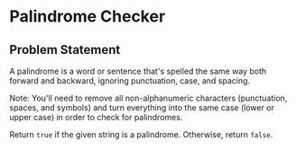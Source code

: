 # Palindrome Checker

## Problem Statement

A palindrome is a word or sentence that's spelled the same way both forward and backward, ignoring punctuation, case, and spacing.

Note: You'll need to remove all non-alphanumeric characters (punctuation, spaces, and symbols) and turn everything into the same case (lower or upper case) in order to check for palindromes.

Return `true` if the given string is a palindrome. Otherwise, return `false`.
